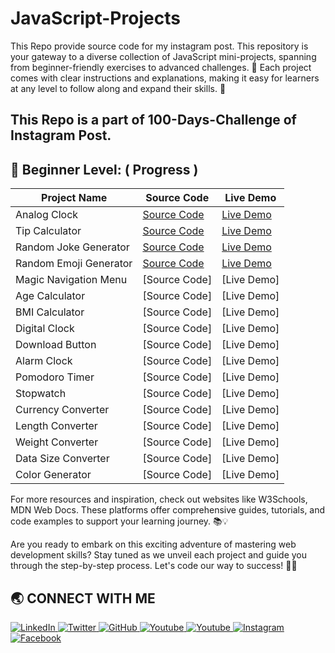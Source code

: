 # JavaScript-Projects
This Repo provide source code for my instagram post. This repository is your gateway to a diverse collection of JavaScript mini-projects, spanning from beginner-friendly exercises to advanced challenges. 🌟 Each project comes with clear instructions and explanations, making it easy for learners at any level to follow along and expand their skills. 🚀

<h2>This Repo is a part of 100-Days-Challenge of Instagram Post.</h2>

## 🔨 Beginner Level: ( Progress )

| Project Name       | Source Code                                         | Live Demo                                                |
| ------------------ | --------------------------------------------------- | -------------------------------------------------------- |
| Analog Clock              | [Source Code](https://github.com/Jay-Govind/JavaScript-Projects/tree/938c8a416235a3015d6cbde4bab8cc7cf3551938/Analog_Clock)           | [Live Demo](https://jay-govind.github.io/JavaScript-Projects/Analog_Clock/) |
| Tip Calculator            | [Source Code](https://github.com/Jay-Govind/JavaScript-Projects/tree/8b9d7d445d5edaea20d421275c51b1e147f64f3e/Tip_Calculator)         | [Live Demo](https://jay-govind.github.io/JavaScript-Projects/Tip_Calculator/) |
| Random Joke Generator     | [Source Code](https://github.com/Jay-Govind/JavaScript-Projects/tree/060e3bfeb197d4ef5372f98eb64e9a187626b887/Random_Joke_Generator)  | [Live Demo](https://jay-govind.github.io/JavaScript-Projects/Random_Joke_Generator/) |
| Random Emoji Generator    | [Source Code](https://github.com/Jay-Govind/JavaScript-Projects/tree/7e75e34d6d3ca902fa6d40651f112c995b823094/Random_Emoji_Generator) | [Live Demo](https://jay-govind.github.io/JavaScript-Projects/Random_Emoji_Generator/) |
| Magic Navigation Menu     | [Source Code]  | [Live Demo] |
| Age Calculator            | [Source Code]  | [Live Demo] |
| BMI Calculator            | [Source Code]  | [Live Demo] |
| Digital Clock             | [Source Code]  | [Live Demo] |
| Download Button           | [Source Code]  | [Live Demo] |
| Alarm Clock               | [Source Code]  | [Live Demo] |
| Pomodoro Timer            | [Source Code]  | [Live Demo] |
| Stopwatch                 | [Source Code]  | [Live Demo] |
| Currency Converter        | [Source Code]  | [Live Demo] |
| Length Converter          | [Source Code]  | [Live Demo] |
| Weight Converter          | [Source Code]  | [Live Demo] |
| Data Size Converter       | [Source Code]  | [Live Demo] |
| Color Generator           | [Source Code]  | [Live Demo] |

For more resources and inspiration, check out websites like W3Schools, MDN Web Docs. These platforms offer comprehensive guides, tutorials, and code examples to support your learning journey. 📚💡

Are you ready to embark on this exciting adventure of mastering web development skills? Stay tuned as we unveil each project and guide you through the step-by-step process. Let's code our way to success! 💪🌐

## 🌏 **CONNECT WITH ME**

<a  href="https://www.linkedin.com/in/govind-jay">
    <img src="https://img.shields.io/badge/LinkedIn-0077B5?style=for-the-badge&logo=linkedin&logoColor=white" title="LinkedIn"  alt="LinkedIn"/>
</a>
<a href="https://twitter.com/_JayGovind"> 
    <img src="https://img.shields.io/badge/Twitter-1DA1F2?style=for-the-badge&logo=twitter&logoColor=white" title="Twitter"  alt="Twitter"/>
</a>
<a href="https://www.github.com/Jay-Govind"> 
    <img src="https://img.shields.io/badge/GitHub-100000?style=for-the-badge&logo=github&logoColor=white" title="GitHub"  alt="GitHub"/>
</a>
<a href="https://www.youtube.com/@jaygovindofficial751"> 
    <img src="https://img.shields.io/badge/YouTube-FF0000?style=for-the-badge&logo=youtube&logoColor=white" title="Youtube"  alt="Youtube"/>
</a>
<a href="https://www.youtube.com/@devwithgovind"> 
    <img src="https://img.shields.io/badge/YouTube-FF0000?style=for-the-badge&logo=youtube&logoColor=white" title="Youtube"  alt="Youtube"/>
</a>
<a href="https://www.instagram.com/devwithgovind"> 
    <img src="https://img.shields.io/badge/Instagram-E4405F?style=for-the-badge&logo=instagram&logoColor=white" title="Instagram"  alt="Instagram"/>
</a>
<a href="https://www.facebook.com/profile.php?id=61556260830301&mibextid=ZbWKwL"> 
    <img src="https://img.shields.io/badge/Facebook-%231877F2.svg?style=for-the-badge&logo=Facebook&logoColor=white" title="Facebook"  alt="Facebook"/>
</a>

